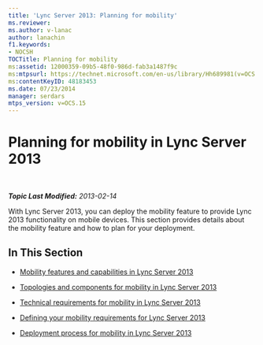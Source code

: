 ```yaml
---
title: 'Lync Server 2013: Planning for mobility'
ms.reviewer: 
ms.author: v-lanac
author: lanachin
f1.keywords:
- NOCSH
TOCTitle: Planning for mobility
ms:assetid: 12000359-09b5-48f0-986d-fab3a1487f9c
ms:mtpsurl: https://technet.microsoft.com/en-us/library/Hh689981(v=OCS.15)
ms:contentKeyID: 48183453
ms.date: 07/23/2014
manager: serdars
mtps_version: v=OCS.15
---
```


<div data-xmlns="http://www.w3.org/1999/xhtml">

<div class="topic" data-xmlns="http://www.w3.org/1999/xhtml" data-msxsl="urn:schemas-microsoft-com:xslt" data-cs="https://msdn.microsoft.com/">

<div data-asp="https://msdn2.microsoft.com/asp">

# Planning for mobility in Lync Server 2013

</div>

<div id="mainSection">

<div id="mainBody">

<span> </span>

_**Topic Last Modified:** 2013-02-14_

With Lync Server 2013, you can deploy the mobility feature to provide Lync 2013 functionality on mobile devices. This section provides details about the mobility feature and how to plan for your deployment.

<div>

## In This Section

  - [Mobility features and capabilities in Lync Server 2013](lync-server-2013-mobility-features-and-capabilities.md)

  - [Topologies and components for mobility in Lync Server 2013](lync-server-2013-topologies-and-components-for-mobility.md)

  - [Technical requirements for mobility in Lync Server 2013](lync-server-2013-technical-requirements-for-mobility.md)

  - [Defining your mobility requirements for Lync Server 2013](lync-server-2013-defining-your-mobility-requirements.md)

  - [Deployment process for mobility in Lync Server 2013](lync-server-2013-deployment-process-for-mobility.md)

</div>

</div>

<span> </span>

</div>

</div>

</div>

